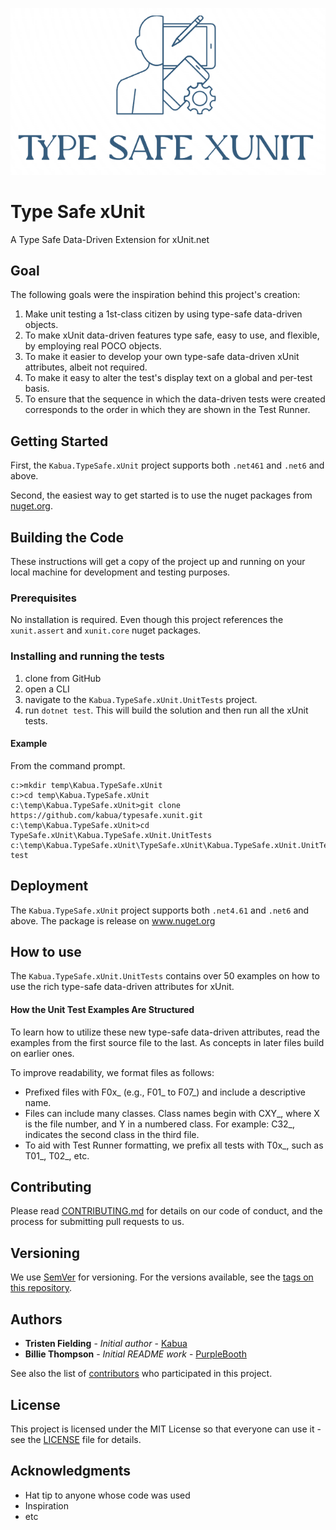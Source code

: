 ![Logo](logo-type-safe-xunit-235.png)

# Type Safe xUnit

A Type Safe Data-Driven Extension for xUnit.net

## Goal

The following goals were the inspiration behind this project's creation:

1. Make unit testing a 1st-class citizen by using type-safe data-driven objects.
1. To make xUnit data-driven features type safe, easy to use, and flexible, by employing real POCO objects.
1. To make it easier to develop your own type-safe data-driven xUnit attributes, albeit not required.
1. To make it easy to alter the test's display text on a global and per-test basis.
1. To ensure that the sequence in which the data-driven tests were created corresponds to the order in which they are shown in the Test Runner.

## Getting Started

First, the `Kabua.TypeSafe.xUnit` project supports both `.net461` and `.net6` and above. 

Second, the easiest way to get started is to use the nuget packages from [nuget.org](nuget.org).

## Building the Code

These instructions will get a copy of the project up and running on your local machine for development and testing purposes.

### Prerequisites

No installation is required. Even though this project references the `xunit.assert` and `xunit.core` nuget packages.

### Installing and running the tests

1. clone from GitHub 
1. open a CLI
1. navigate to the `Kabua.TypeSafe.xUnit.UnitTests` project.
1. run `dotnet test`. This will build the solution and then run all the xUnit tests.

#### Example

From the command prompt.
```
c:>mkdir temp\Kabua.TypeSafe.xUnit
c:>cd temp\Kabua.TypeSafe.xUnit
c:\temp\Kabua.TypeSafe.xUnit>git clone https://github.com/kabua/typesafe.xunit.git
c:\temp\Kabua.TypeSafe.xUnit>cd TypeSafe.xUnit\Kabua.TypeSafe.xUnit.UnitTests
c:\temp\Kabua.TypeSafe.xUnit\TypeSafe.xUnit\Kabua.TypeSafe.xUnit.UnitTests>dotnet test
```

## Deployment

The `Kabua.TypeSafe.xUnit` project supports both `.net4.61` and `.net6` and above. The package is release on www.nuget.org

## How to use

The `Kabua.TypeSafe.xUnit.UnitTests` contains over 50 examples on how to use the rich type-safe data-driven attributes for xUnit.

#### How the Unit Test Examples Are Structured

To learn how to utilize these new type-safe data-driven attributes, read the examples from the first source file to the last. As concepts in later files build on earlier ones.

To improve readability, we format files as follows:
* Prefixed files with F0x_ (e.g., F01_ to F07_) and include a descriptive name.
* Files can include many classes. Class names begin with CXY_, where X is the file number, and Y in a numbered class. For example: C32_, indicates the second class in the third file.
* To aid with Test Runner formatting, we prefix all tests with T0x_, such as T01_, T02_, etc.

## Contributing

Please read [CONTRIBUTING.md](https://gist.github.com/PurpleBooth/b24679402957c63ec426) for details on our code of conduct, and the process for submitting pull requests to us.

## Versioning

We use [SemVer](http://semver.org/) for versioning. For the versions available, see the [tags on this repository](https://github.com/your/project/tags). 

## Authors

* **Tristen Fielding** - *Initial author* - [Kabua](https://github.com/Kabua)
* **Billie Thompson** - *Initial README work* - [PurpleBooth](https://github.com/PurpleBooth)

See also the list of [contributors](https://github.com/Kabua/typesafe.xunit/contributors) who participated in this project.

## License

This project is licensed under the MIT License so that everyone can use it - see the [LICENSE](LICENSE) file for details.

## Acknowledgments

* Hat tip to anyone whose code was used
* Inspiration
* etc
